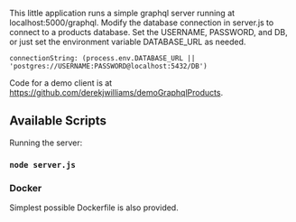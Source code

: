 This little application runs a simple graphql server running at localhost:5000/graphql.  Modify the database connection in server.js to connect to a products database.  Set the USERNAME, PASSWORD, and DB, or just set the environment variable DATABASE_URL as needed.

```connectionString: (process.env.DATABASE_URL || 'postgres://USERNAME:PASSWORD@localhost:5432/DB')```


Code for a demo client is at https://github.com/derekjwilliams/demoGraphqlProducts. 


## Available Scripts

Running the server:

### `node server.js`

### Docker

Simplest possible Dockerfile is also provided.
